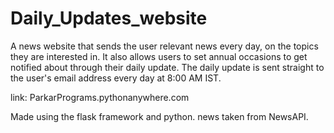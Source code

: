 # Daily_Updates_website

A news website that sends the user relevant news every day, on the topics they are interested in.
It also allows users to set annual occasions to get notified about through their daily update.
The daily update is sent straight to the user's email address every day at 8:00 AM IST.

link: ParkarPrograms.pythonanywhere.com

Made using the flask framework and python.
news taken from NewsAPI.

